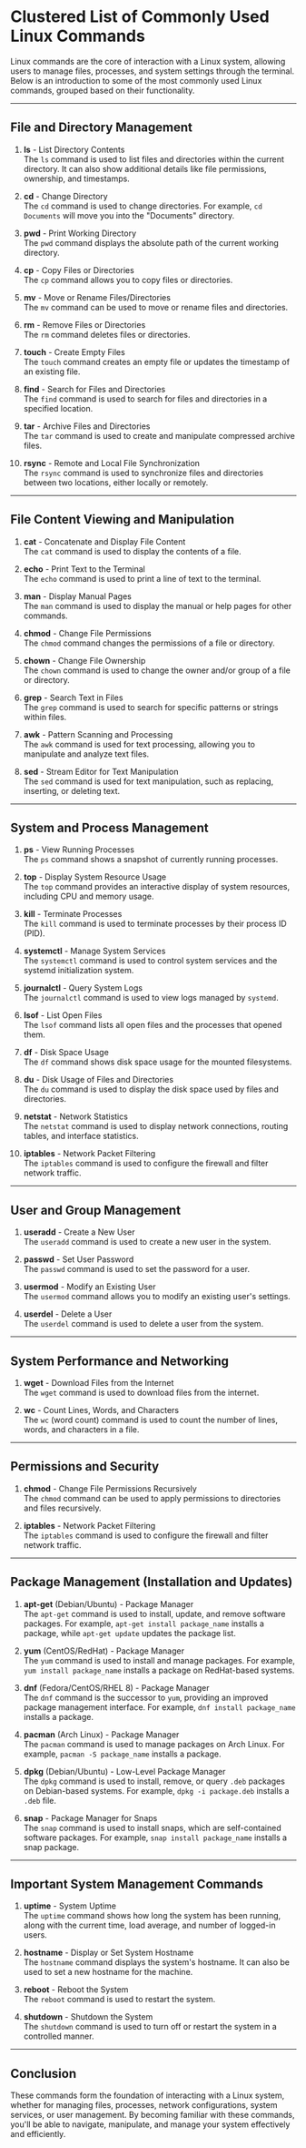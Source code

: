 # Clustered List of Commonly Used Linux Commands

Linux commands are the core of interaction with a Linux system, allowing users to manage files, processes, and system settings through the terminal. Below is an introduction to some of the most commonly used Linux commands, grouped based on their functionality.

---

## File and Directory Management

1. **ls** - List Directory Contents  
   The `ls` command is used to list files and directories within the current directory. It can also show additional details like file permissions, ownership, and timestamps.

2. **cd** - Change Directory  
   The `cd` command is used to change directories. For example, `cd Documents` will move you into the "Documents" directory.

3. **pwd** - Print Working Directory  
   The `pwd` command displays the absolute path of the current working directory.

4. **cp** - Copy Files or Directories  
   The `cp` command allows you to copy files or directories.

5. **mv** - Move or Rename Files/Directories  
   The `mv` command can be used to move or rename files and directories.

6. **rm** - Remove Files or Directories  
   The `rm` command deletes files or directories.

7. **touch** - Create Empty Files  
   The `touch` command creates an empty file or updates the timestamp of an existing file.

8. **find** - Search for Files and Directories  
   The `find` command is used to search for files and directories in a specified location.

9. **tar** - Archive Files and Directories  
   The `tar` command is used to create and manipulate compressed archive files.

10. **rsync** - Remote and Local File Synchronization  
    The `rsync` command is used to synchronize files and directories between two locations, either locally or remotely.

---

## File Content Viewing and Manipulation

1. **cat** - Concatenate and Display File Content  
   The `cat` command is used to display the contents of a file.

2. **echo** - Print Text to the Terminal  
   The `echo` command is used to print a line of text to the terminal.

3. **man** - Display Manual Pages  
   The `man` command is used to display the manual or help pages for other commands.

4. **chmod** - Change File Permissions  
   The `chmod` command changes the permissions of a file or directory.

5. **chown** - Change File Ownership  
   The `chown` command is used to change the owner and/or group of a file or directory.

6. **grep** - Search Text in Files  
   The `grep` command is used to search for specific patterns or strings within files.

7. **awk** - Pattern Scanning and Processing  
   The `awk` command is used for text processing, allowing you to manipulate and analyze text files.

8. **sed** - Stream Editor for Text Manipulation  
   The `sed` command is used for text manipulation, such as replacing, inserting, or deleting text.

---

## System and Process Management

1. **ps** - View Running Processes  
   The `ps` command shows a snapshot of currently running processes.

2. **top** - Display System Resource Usage  
   The `top` command provides an interactive display of system resources, including CPU and memory usage.

3. **kill** - Terminate Processes  
   The `kill` command is used to terminate processes by their process ID (PID).

4. **systemctl** - Manage System Services  
   The `systemctl` command is used to control system services and the systemd initialization system.

5. **journalctl** - Query System Logs  
   The `journalctl` command is used to view logs managed by `systemd`.

6. **lsof** - List Open Files  
   The `lsof` command lists all open files and the processes that opened them.

7. **df** - Disk Space Usage  
   The `df` command shows disk space usage for the mounted filesystems.

8. **du** - Disk Usage of Files and Directories  
   The `du` command is used to display the disk space used by files and directories.

9. **netstat** - Network Statistics  
   The `netstat` command is used to display network connections, routing tables, and interface statistics.

10. **iptables** - Network Packet Filtering  
    The `iptables` command is used to configure the firewall and filter network traffic.

---

## User and Group Management

1. **useradd** - Create a New User  
   The `useradd` command is used to create a new user in the system.

2. **passwd** - Set User Password  
   The `passwd` command is used to set the password for a user.

3. **usermod** - Modify an Existing User  
   The `usermod` command allows you to modify an existing user's settings.

4. **userdel** - Delete a User  
   The `userdel` command is used to delete a user from the system.

---

## System Performance and Networking

1. **wget** - Download Files from the Internet  
   The `wget` command is used to download files from the internet.

2. **wc** - Count Lines, Words, and Characters  
   The `wc` (word count) command is used to count the number of lines, words, and characters in a file.

---

## Permissions and Security

1. **chmod** - Change File Permissions Recursively  
   The `chmod` command can be used to apply permissions to directories and files recursively.

2. **iptables** - Network Packet Filtering  
   The `iptables` command is used to configure the firewall and filter network traffic.

---

## Package Management (Installation and Updates)

1. **apt-get** (Debian/Ubuntu) - Package Manager  
   The `apt-get` command is used to install, update, and remove software packages. For example, `apt-get install package_name` installs a package, while `apt-get update` updates the package list.

2. **yum** (CentOS/RedHat) - Package Manager  
   The `yum` command is used to install and manage packages. For example, `yum install package_name` installs a package on RedHat-based systems.

3. **dnf** (Fedora/CentOS/RHEL 8) - Package Manager  
   The `dnf` command is the successor to `yum`, providing an improved package management interface. For example, `dnf install package_name` installs a package.

4. **pacman** (Arch Linux) - Package Manager  
   The `pacman` command is used to manage packages on Arch Linux. For example, `pacman -S package_name` installs a package.

5. **dpkg** (Debian/Ubuntu) - Low-Level Package Manager  
   The `dpkg` command is used to install, remove, or query `.deb` packages on Debian-based systems. For example, `dpkg -i package.deb` installs a `.deb` file.

6. **snap** - Package Manager for Snaps  
   The `snap` command is used to install snaps, which are self-contained software packages. For example, `snap install package_name` installs a snap package.

---

## Important System Management Commands

1. **uptime** - System Uptime  
   The `uptime` command shows how long the system has been running, along with the current time, load average, and number of logged-in users.

2. **hostname** - Display or Set System Hostname  
   The `hostname` command displays the system's hostname. It can also be used to set a new hostname for the machine.

3. **reboot** - Reboot the System  
   The `reboot` command is used to restart the system.

4. **shutdown** - Shutdown the System  
   The `shutdown` command is used to turn off or restart the system in a controlled manner.

---

## Conclusion

These commands form the foundation of interacting with a Linux system, whether for managing files, processes, network configurations, system services, or user management. By becoming familiar with these commands, you'll be able to navigate, manipulate, and manage your system effectively and efficiently.
